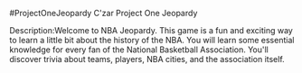 #ProjectOneJeopardy
C'zar Project One Jeopardy

Description:Welcome to NBA Jeopardy. This game is a fun and exciting way to learn a little bit about the history of the NBA. You will learn some essential knowledge for every fan of the National Basketball Association. You'll discover trivia about teams, players, NBA cities, and the association itself.
